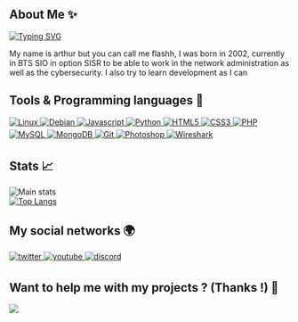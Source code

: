 ## About Me ✨
[![Typing SVG](https://readme-typing-svg.herokuapp.com?color=9B0EF7&lines=Hello+!+Im+flashh.+%E2%9A%A1;Visit+my+website+%3A+flashh.contact.+%F0%9F%8C%9F;And+enjoy+it+!+%E2%9C%A8)](https://git.io/typing-svg)

My name is arthur but you can call me flashh, I was born in 2002, currently in BTS SIO in option SISR to be able to work in the network administration as well as the cybersecurity. I also try to learn development as I can
<br/> 
## Tools & Programming languages 🔧
<a href="#" target="_blank">
<img alt="Linux" src="https://img.shields.io/badge/Linux-FCC624?style=for-the-badge&logo=linux&logoColor=black" style="margin-bottom: 5px;"/>
</a>
<a href="#" target="_blank">
<img alt="Debian" src="https://img.shields.io/badge/debian-900C3F?style=for-the-badge&logo=debian&logoColor=white" style="margin-bottom: 5px;"/>
</a>
<a href="#" target="_blank">
<img alt="Javascript" src="https://img.shields.io/badge/javascript-%23ED8B00?style=for-the-badge&logo=javascript&logoColor=white" style="margin-bottom: 5px;"/>
</a>
<a href="#" target="_blank">
<img alt="Python" src="https://img.shields.io/badge/python-%2314354C.svg?style=for-the-badge&logo=python&logoColor=white" style="margin-bottom: 5px;"/>
</a>
<a href="#" target="_blank">
<img alt="HTML5" src="https://img.shields.io/badge/html5-%23E34F26.svg?style=for-the-badge&logo=html5&logoColor=white" style="margin-bottom: 5px;"/>
</a>
<a href="#" target="_blank">
<img alt="CSS3" src="https://img.shields.io/badge/css3-%231572B6.svg?style=for-the-badge&logo=css3&logoColor=white" style="margin-bottom: 5px;"/>
</a>
<a href="#" target="_blank">
<img alt="PHP" src="https://img.shields.io/badge/php-7374ab?style=for-the-badge&logo=php&logoColor=white" style="margin-bottom: 5px;"/>
</a>
<a href="#" target="_blank">
<img alt="MySQL" src="https://img.shields.io/badge/mysql-%2300f.svg?style=for-the-badge&logo=mysql&logoColor=white" style="margin-bottom: 5px;"/>
</a>
<a href="#" target="_blank">
<img alt="MongoDB" src="https://img.shields.io/badge/mongodb-%0DB000?style=for-the-badge&logo=mongodb&logoColor=white" style="margin-bottom: 5px;"/>
</a> 
<a href="#" target="_blank">
<img alt="Git" src="https://img.shields.io/badge/git-%23F05033.svg?style=for-the-badge&logo=git&logoColor=white" style="margin-bottom: 5px;"/>
</a> 
<a href="#" target="_blank">
<img alt="Photoshop" src="https://img.shields.io/badge/photoshop-%2331A8FF.svg?style=for-the-badge&logo=adobephotoshop&logoColor=white" style="margin-bottom: 5px;"/>
</a>
<a href="#" target="_blank">
<img alt="Wireshark" src="https://img.shields.io/badge/wireshark-004DB0?style=for-the-badge&logo=wireshark&logoColor=white" style="margin-bottom: 5px;"/>
</a>
<br/>

## Stats 📈
![Main stats](https://github-readme-stats.vercel.app/api?username=flashhrdc&show_icons=true&theme=radical)
<br/>
[![Top Langs](https://github-readme-stats.vercel.app/api/top-langs/?username=flashhrdc&theme=radical&layout=compact)](https://github.com/anuraghazra/github-readme-stats)
<br/>

## My social networks 🌍
<a href="https://twitter.com/flxsh_h" target="_blank">
<img src=https://img.shields.io/badge/twitter-%2300acee.svg?&style=for-the-badge&logo=twitter&logoColor=white alt=twitter style="margin-bottom: 5px;" />
</a>
<a href="https://www.youtube.com/channel/UCd1dXBA4p7ikzeBaVrPfnXg" target="_blank">
<img src=https://img.shields.io/badge/youtube-%23EE4831.svg?&style=for-the-badge&logo=youtube&logoColor=white alt=youtube style="margin-bottom: 5px;" />
</a>  
<a href="https://discord.gg/rdc" target="_blank">
<img src=https://img.shields.io/badge/discord-7289DA.svg?&style=for-the-badge&logo=discord&logoColor=white alt=discord style="margin-bottom: 5px;" />
</a> 
<br/>  

## Want to help me with my projects ? (Thanks !) 💜
<div>
            <a href="https://paypal.me/lucastaurin" target="_blank" style="display: inline-block;">
                <img
                    src="https://img.shields.io/badge/PayPal-00457C?style=for-the-badge&logo=paypal&logoColor=white"/>
            </a>
            </div>
<br />
